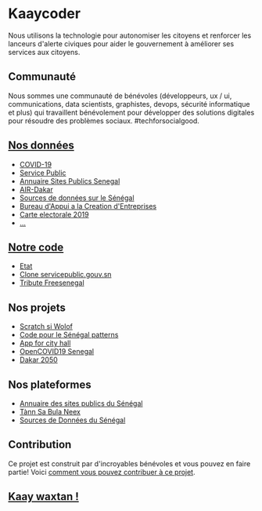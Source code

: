 # Kaaycoder
Nous utilisons la technologie pour autonomiser les citoyens et renforcer les lanceurs d'alerte civiques pour aider le gouvernement à améliorer ses services aux citoyens.

## Communauté

Nous sommes une communauté de bénévoles (développeurs, ux / ui, communications, data scientists, graphistes, devops, sécurité informatique et plus) qui travaillent bénévolement pour développer des solutions digitales pour résoudre des problèmes sociaux. #techforsocialgood.

## [Nos données](https://github.com/senegalouvert)

* [COVID-19](https://github.com/senegalouvert/COVID-19)
* [Service Public](https://github.com/senegalouvert/servicepublic)
* [Annuaire Sites Publics Senegal](https://github.com/senegalouvert/annuaire-sites-publics-senegal)
* [AIR-Dakar](https://github.com/senegalouvert/)
* [Sources de données sur le Sénégal](https://github.com/senegalouvert/sources)
* [Bureau d'Appui a la Creation d'Entreprises](https://github.com/senegalouvert/bce-data)
* [Carte electorale 2019](https://github.com/senegalouvert/Carte-electorale-2019)
* [...](https://github.com/senegalouvert)

## [Notre code](https://github.com/Code-for-Senegal)

* [Etat](https://github.com/Code-for-Senegal/etat)
* [Clone servicepublic.gouv.sn](https://github.com/Code-for-Senegal/servicepublic)
* [Tribute Freesenegal](https://github.com/Code-for-Senegal/tribute-freesenegal)

## Nos projets

* [Scratch si Wolof](https://github.com/KaayCoder/Scratch-si-wolof)
* [Code pour le Sénégal patterns](https://github.com/senegalouvert/code-pour-le-senegal-patterns)
* [App for city hall](https://github.com/diadjii/app_for_city_hall)
* [OpenCOVID19 Senegal](https://github.com/OpenCOVID19-Senegal)
* [Dakar 2050](https://github.com/senegalouvert/Dakar-2050)

## Nos plateformes

* [Annuaire des sites publics du Sénégal](https://etat.codeforsenegal.org)
* [Tànn Sa Bula Neex](https://www.tansaboulanekh.org)
* [Sources de Données du Sénégal](https://sources.codeforsenegal.org)

## Contribution

Ce projet est construit par d'incroyables bénévoles et vous pouvez en faire partie! Voici [comment vous pouvez contribuer à ce projet](https://github.com/Code-for-Senegal/.github/blob/main/CONTRIBUTING.md).

## [Kaay waxtan !](https://github.com/Code-for-Senegal/kaaycoder/discussions/1)


